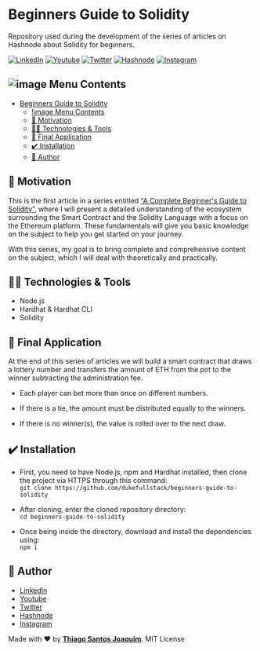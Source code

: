 # Beginners Guide to Solidity
Repository used during the development of the series of articles on Hashnode about Solidity for beginners.

[![LinkedIn](https://img.shields.io/static/v1?label=LinkedIn&message=%20&color=blue&logo=LinkedIn&style=flat-square&logoColor=white)](https://www.linkedin.com/in/dukefullstack/)
[![Youtube](https://img.shields.io/static/v1?label=Youtube&message=%20&color=blue&logo=Youtube&style=flat-square&logoColor=white)](https://www.youtube.com/channel/UCW3sXP1YBfvDB3_B_7-mldw)
[![Twitter](https://img.shields.io/static/v1?label=Twitter&message=%20&color=blue&logo=Twitter&style=flat-square&logoColor=white)](https://twitter.com/dukefullstack)
[![Hashnode](https://img.shields.io/static/v1?label=Hashnode&message=%20&color=blue&logo=Hashnode&style=flat-square&logoColor=white)](https://dukefs.hashnode.dev/)
[![Instagram](https://img.shields.io/static/v1?label=Instagram&message=%20&color=blue&logo=Instagram&style=flat-square&logoColor=white)](https://www.instagram.com/dukefullstack/)

## ![image](https://github.com/dukefullstack/store-app-castore/blob/assets/assets/octohub.png?raw=true) Menu Contents

- [Beginners Guide to Solidity](#beginners-guide-to-solidity)
  - [!image Menu Contents](#-menu-contents)
  - [:pushpin: Motivation](#pushpin-motivation)
  - [:man_technologist: Technologies & Tools](#man_technologist-technologies--tools)
  - [:iphone: Final Application](#iphone-final-application)
  - [:heavy_check_mark: Installation](#heavy_check_mark-installation)
  - [:pencil: Author](#pencil-author)

## :pushpin: Motivation

This is the first article in a series entitled [“A Complete Beginner's Guide to Solidity”](https://dukefs.hashnode.dev/series/guia-solidity), where I will present a detailed understanding of the ecosystem surrounding the Smart Contract and the Solidity Language with a focus on the Ethereum platform. These fundamentals will give you basic knowledge on the subject to help you get started on your journey.

With this series, my goal is to bring complete and comprehensive content on the subject, which I will deal with theoretically and practically.

## :man_technologist: Technologies & Tools

- Node.js
- Hardhat & Hardhat CLI
- Solidity

## :iphone: Final Application

At the end of this series of articles we will build a smart contract that draws a lottery number and transfers the amount of ETH from the pot to the winner subtracting the administration fee.

- Each player can bet more than once on different numbers.

- If there is a tie, the amount must be distributed equally to the winners.

- If there is no winner(s), the value is rolled over to the next draw.

## :heavy_check_mark: Installation

- First, you need to have Node.js, npm and Hardhat installed, then clone the project via HTTPS through this command:</br>
    `git clone https://github.com/dukefullstack/beginners-guide-to-solidity`

- After cloning, enter the cloned repository directory:</br>
    `cd beginners-guide-to-solidity`

- Once being inside the directory, download and install the dependencies using:</br>
    `npm i`

## :pencil: Author

- <a href="https://www.linkedin.com/in/dukefullstack/" target="_blank">LinkedIn</a>
- <a href="https://www.youtube.com/channel/UCW3sXP1YBfvDB3_B_7-mldw" target="_blank">Youtube</a>
- <a href="https://twitter.com/dukefullstack" target="_blank">Twitter</a>
- <a href="https://dukefs.hashnode.dev/" target="_blank">Hashnode</a>
- <a href="https://www.instagram.com/dukefullstack/" target="_blank">Instagram</a>


Made with :heart: by <a href="https://www.linkedin.com/in/dukefullstack/">**Thiago Santos Joaquim**</a>. MIT License
